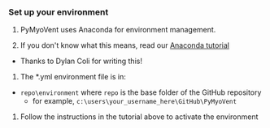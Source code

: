 ### Set up your environment

1. PyMyoVent uses Anaconda for environment management.

1. If you don't know what this means, read our [Anaconda tutorial](Anaconda.pdf)
  + Thanks to Dylan Coli for writing this!
  
1. The *.yml environment file is in:
  + `repo\environment` where `repo` is the base folder of the GitHub repository
    + for example, `c:\users\your_username_here\GitHub\PyMyoVent`
    
1. Follow the instructions in the tutorial above to activate the environment